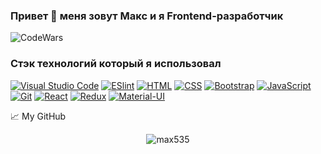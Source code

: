 ### Привет 👋 меня зовут Макс и я Frontend-разработчик
<!-- - 🔭 Я в поиске интересных предложений -->

![CodeWars](https://www.codewars.com/users/max535/badges/large)


### Стэк технологий который я использовал
[![Visual Studio Code](https://img.shields.io/badge/-Visual_Studio_Code-007ACC?logo=visualstudiocode&style=for-the-badge)](https://code.visualstudio.com/)
[![ESlint](https://img.shields.io/badge/-ESlint-4B32C3?logo=eslint&style=for-the-badge)](https://eslint.org/)
[![HTML](https://shields.io/badge/-HTML5-E34F26?logo=html5&style=for-the-badge&logoColor=fff)](https://html5book.ru/html-html5/)
[![CSS](https://shields.io/badge/-CSS3-1572B6?logo=css3&style=for-the-badge&logoColor=fff)](https://html5book.ru/osnovy-css/)
[![Bootstrap](https://img.shields.io/badge/-Bootstrap-f9fbfa?logo=bootstrap&style=for-the-badge)](https://getbootstrap.com/)
[![JavaScript](https://shields.io/badge/-JavaScript-F7DF1E?logo=javascript&style=for-the-badge&logoColor=222)](https://learn.javascript.ru/)
[![Git](https://shields.io/badge/-Git-f0efe7?logo=git&style=for-the-badge)](https://git-scm.com/)
[![React](https://shields.io/badge/-React-282c34?logo=react&style=for-the-badge)](https://reactjs.org/)
[![Redux](https://shields.io/badge/-Redux-710B77?logo=redux&style=for-the-badge)](https://redux.js.org/)
[![Material-UI](https://img.shields.io/badge/-materialui-1572B6?logo=Material-UI&style=for-the-badge)](https://material-ui.com/ru/)


📈 My GitHub 

<p align="center"> <img src="https://github-readme-stats.vercel.app/api?username=max535i&show_icons=true&theme=gotham" alt="max535" />

